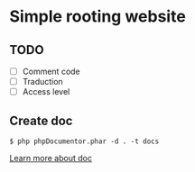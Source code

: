 # Simple rooting website
<!-- Licence iT -->

## TODO
- [ ] Comment code
- [ ] Traduction
- [ ] Access level

## Create doc
```
$ php phpDocumentor.phar -d . -t docs
```
[Learn more about doc](https://docs.phpdoc.org/3.0/guide/getting-started/installing.html#installation)
